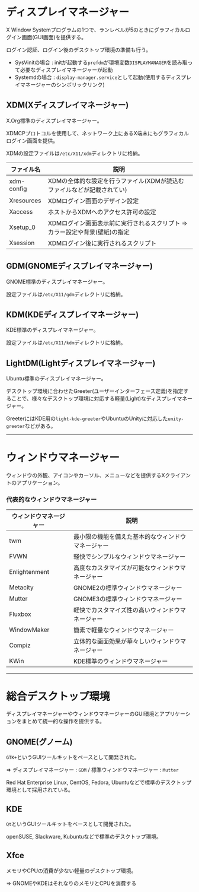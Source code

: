 # ディスプレイマネージャー

X Window Systemプログラムの1つで、ランレベルが5のときにグラフィカルログイン画面(GUI画面)を提供する。

ログイン認証、ログイン後のデスクトップ環境の準備も行う。

- SysVinitの場合 : initが起動する`prefdm`が環境変数`DISPLAYMANAGER`を読み取って必要なディスプレイマネージャーが起動
- Systemdの場合 : `display-manager.service`として起動(使用するディスプレイマネージャーのシンボリックリンク)

## XDM(Xディスプレイマネージャー)

X.Org標準のディスプレイマネージャー。

XDMCPプロトコルを使用して、ネットワーク上にあるX端末にもグラフィカルログイン画面を提供。

XDMの設定ファイルは`/etc/X11/xdm`ディレクトリに格納。

| ファイル名 | 説明                                                                        |
|------------|-----------------------------------------------------------------------------|
| xdm-config | XDMの全体的な設定を行うファイル(XDMが読込むファイルなどが記載されてい)      |
| Xresources | XDMログイン画面のデザイン設定                                               |
| Xaccess    | ホストからXDMへのアクセス許可の設定                                         |
| Xsetup_0   | XDMログイン画面表示前に実行されるスクリプト => カラー設定や背景(壁紙)の指定 |
| Xsession   | XDMログイン後に実行されるスクリプト                                         |

## GDM(GNOMEディスプレイマネージャー)

GNOME標準のディスプレイマネージャー。

設定ファイルは`/etc/X11/gdm`ディレクトリに格納。

## KDM(KDEディスプレイマネージャー)

KDE標準のディスプレイマネージャー。

設定ファイルは`/etc/X11/kdm`ディレクトリに格納。

## LightDM(Lightディスプレイマネージャー)

Ubuntu標準のディスプレイマネージャー。

デスクトップ環境に合わせたGreeter(ユーザーインターフェース定義)を指定することで、様々なデスクトップ環境に対応する軽量(Light)なディスプレイマネージャー。

GreeterにはKDE用の`light-kde-greeter`やUbuntuのUnityに対応した`unity-greeter`などがある。

---

# ウィンドウマネージャー

ウィンドウの外観、アイコンやカーソル、メニューなどを提供するXクライアントのアプリケーション。

### 代表的なウィンドウマネージャー

| ウィンドウマネージャー | 説明                                               |
|------------------------|----------------------------------------------------|
| twm                    | 最小限の機能を備えた基本的なウィンドウマネージャー |
| FVWN                   | 軽快でシンプルなウィンドウマネージャー             |
| Enlightenment          | 高度なカスタマイズが可能なウィンドウマネージャー   |
| Metacity               | GNOME2の標準ウィンドウマネージャー                 |
| Mutter                 | GNOME3の標準ウィンドウマネージャー                 |
| Fluxbox                | 軽快でカスタマイズ性の高いウィンドウマネージャー   |
| WindowMaker            | 簡素で軽量なウィンドウマネージャー                 |
| Compiz                 | 立体的な画面効果が華々しいウィンドウマネージャー   |
| KWin                   | KDE標準のウィンドウマネージャー                    |

---

# 総合デスクトップ環境

ディスプレイマネージャーやウィンドウマネージャーのGUI環境とアプリケーションをまとめて統一的な操作を提供する。

## GNOME(グノーム)

`GTK+`というGUIツールキットをベースとして開発された。

=> ディスプレイマネージャー : `GDM` / 標準ウィンドウマネージャー : `Mutter`

Red Hat Enterprise Linux, CentOS, Fedora, Ubuntuなどで標準のデスクトップ環境として採用されている。

## KDE

`Qt`というGUIツールキットをベースとして開発された。

openSUSE, Slackware, Kubuntuなどで標準のデスクトップ環境。

## Xfce

メモリやCPUの消費が少ない軽量のデスクトップ環境。

=> GNOMEやKDEはそれなりのメモリとCPUを消費する

